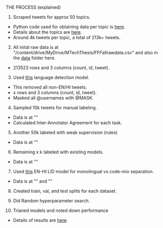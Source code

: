 THE PROCESS (explained)

1. Scraped tweets for approx 50 topics.
  - Python code used for obtaining data per topic is [here](https://github.com/nazianafis/MastersThesis/blob/main/preprocessing/scrapeT1.py).
  - Details about the topics are [here](https://docs.google.com/spreadsheets/d/1M8wwLU5D1V7Wiis3q7Z2mam1IM129AfawyZZG2W6Z9E/edit#gid=688753965).
  - Around 4k tweets per topic, a total of 213k+ tweets.

2. All inital raw data is at "/content/drive/MyDrive/MTechThesis/FFFallrawdata.csv" and also in the [data](https://github.com/nazianafis/MastersThesis/tree/main/data) folder here.
  - 213523 rows and 3 columns (count, id, tweet).

3. Used [this](https://huggingface.co/papluca/xlm-roberta-base-language-detection) language detection model.
  - This removed all non-EN/HI tweets.
  - x rows and 3 columns (count, id, tweet).
  - Masked all @usernames with @MASK.

4. Sampled 10k tweets for manual labeling.
  - Data is at ""
  - Calculated Inter-Annotator Agreement for each task.

5. Another 50k labeled with weak supervision (rules)
  - Data is at ""

6. Remaining x k labeled with existing models.
  - Data is at ""

7. Used [this](https://huggingface.co/l3cube-pune/hing-bert-lid) EN-HI LID model for monolingual vs code-mix separation.
  - Data is at "" and ""

8. Created train, val, and test splits for each dataset.

9. Did Random hyperparameter search.

10. Trianed models and noted down performance
  - Details of results are [here]().
